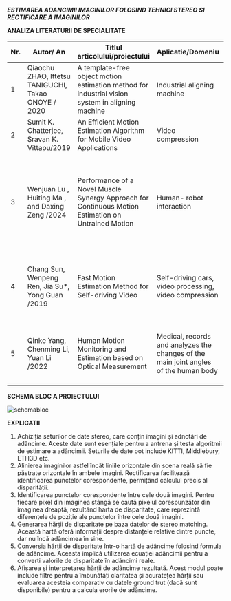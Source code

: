 ***ESTIMAREA ADANCIMII IMAGINILOR FOLOSIND TEHNICI STEREO SI RECTIFICARE A IMAGINILOR***

**ANALIZA LITERATURII DE SPECIALITATE**

| Nr. | Autor/ An | Titlul articolului/proiectului | Aplicatie/Domeniu | Tehnologii utilizate | Metodologie/Abordare | Rezultate | Limitari |
|---|---|---|---|---|---|---|---|
|1|Qiaochu ZHAO, Ittetsu TANIGUCHI, Takao ONOYE / 2020 |A template-free object motion estimation method for industrial vision system in aligning machine|Industrial aligning machine|Intel Xeon CPU|Magic Line Algorithm, Edge Extraction Algorithm|
|2|Sumit K. Chatterjee, Sravan K. Vittapu/2019|An Efficient Motion Estimation Algorithm for Mobile Video Applications|Video compression|Block matching algorithm| |Average PSNR: 26.90%|
|3|Wenjuan Lu , Huiting Ma , and Daxing Zeng /2024|Performance of a Novel Muscle Synergy Approach for Continuous Motion Estimation on Untrained Motion| Human- robot interaction|Ninapro Database2, 22-sensor CyberGlove II, Bluetooth tunnel serial port,  Trigno Wireless electrodes|NARX neural network| Highest prediction accuracy of 96.3%|Inadequate number of experimental subjects|
|4|Chang Sun, Wenpeng Ren, Jia Su*, Yong Guan /2019|Fast Motion Estimation Method for Self-driving Video|Self-driving cars, video processing, video compression|High Efficiency Video Coding (HEVC), Motion estimation algorithms|DFMD (Fast Prediction Mode Selection), DFMVP (Fast Motion Vector)|Reduce the encoding time by 30%|Small quality loss|
|5|Qinke Yang, Chenming Li, Yuan Li /2022|Human Motion Monitoring and Estimation based on Optical Measurement|Medical, records and analyzes the changes of the main joint angles of the human body|The optical motion capture system Optitrack, Neural Network|Design a neural network model to estimate the amount of motion|The exercise volume score was 73.44%|

**SCHEMA BLOC A PROIECTULUI**

![schemabloc](https://github.com/user-attachments/assets/c57bec87-b6f8-4d8a-b83f-9af64136048a)

**EXPLICATII**

1. Achiziția seturilor de date stereo, care conțin imagini și adnotări de adâncime. Aceste date sunt esențiale pentru a antrena și testa algoritmii de estimare a adâncimii. Seturile de date pot include KITTI, Middlebury, ETH3D etc.
2. Alinierea imaginilor astfel încât liniile orizontale din scena reală să fie păstrate orizontale în ambele imagini. Rectificarea facilitează identificarea punctelor corespondente, permițând calculul precis al disparității.
3. Identificarea punctelor corespondente între cele două imagini. Pentru fiecare pixel din imaginea stângă se caută pixelul corespunzător din imaginea dreaptă, rezultând harta de disparitate, care reprezintă diferențele de poziție ale punctelor între cele două imagini.
4. Generarea hărții de disparitate pe baza datelor de stereo matching. Această hartă oferă informații despre distanțele relative dintre puncte, dar nu încă adâncimea în sine.
5. Conversia hărții de disparitate într-o hartă de adâncime folosind formula de adâncime. Aceasta implică utilizarea ecuației adâncimii pentru a converti valorile de disparitate în adâncimi reale.
6. Afișarea și interpretarea hărții de adâncime rezultată. Acest modul poate include filtre pentru a îmbunătăți claritatea și acuratețea hărții sau evaluarea acesteia comparativ cu datele ground trut (dacă sunt disponibile) pentru a calcula erorile de adâncime.
